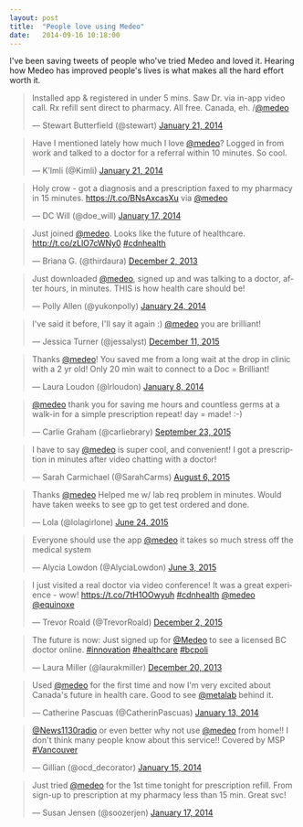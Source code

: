 ```yaml
---
layout: post
title:  "People love using Medeo"
date:   2014-09-16 10:18:00
---
```


I've been saving tweets of people who've tried Medeo and loved it. Hearing how Medeo has improved people's lives is what makes all the hard effort worth it.

<!--more-->

<blockquote class="twitter-tweet" data-lang="en"><p lang="en" dir="ltr">Installed app &amp; registered in under 5 mins. Saw Dr. via in-app video call. Rx refill sent direct to pharmacy. All free. Canada, eh. /<a href="https://twitter.com/medeo?ref_src=twsrc%5Etfw">@medeo</a></p>&mdash; Stewart Butterfield (@stewart) <a href="https://twitter.com/stewart/status/425712348951617536?ref_src=twsrc%5Etfw">January 21, 2014</a></blockquote>

<blockquote class="twitter-tweet" data-lang="en"><p lang="en" dir="ltr">Have I mentioned lately how much I love <a href="https://twitter.com/medeo?ref_src=twsrc%5Etfw">@medeo</a>? Logged in from work and talked to a doctor for a referral within 10 minutes. So cool.</p>&mdash; K’Imli (@Kimli) <a href="https://twitter.com/Kimli/status/425693702095249408?ref_src=twsrc%5Etfw">January 21, 2014</a></blockquote>

<blockquote class="twitter-tweet" data-lang="en"><p lang="en" dir="ltr">Holy crow - got a diagnosis and a prescription faxed to my pharmacy in 15 minutes. <a href="https://t.co/BNsAxcasXu">https://t.co/BNsAxcasXu</a> via <a href="https://twitter.com/medeo?ref_src=twsrc%5Etfw">@medeo</a></p>&mdash; DC Will (@doe_will) <a href="https://twitter.com/doe_will/status/424261615609864192?ref_src=twsrc%5Etfw">January 17, 2014</a></blockquote>

<blockquote class="twitter-tweet" data-lang="en"><p lang="en" dir="ltr">Just joined <a href="https://twitter.com/medeo?ref_src=twsrc%5Etfw">@medeo</a>. Looks like the future of healthcare. <a href="http://t.co/zLlO7cWNy0">http://t.co/zLlO7cWNy0</a> <a href="https://twitter.com/hashtag/cdnhealth?src=hash&amp;ref_src=twsrc%5Etfw">#cdnhealth</a></p>&mdash; Briana G. (@thirdaura) <a href="https://twitter.com/thirdaura/status/407334426083737601?ref_src=twsrc%5Etfw">December 2, 2013</a></blockquote>

<blockquote class="twitter-tweet" data-lang="en"><p lang="en" dir="ltr">Just downloaded <a href="https://twitter.com/medeo?ref_src=twsrc%5Etfw">@medeo</a>, signed up and was talking to a doctor, after hours, in minutes. THIS is how health care should be!</p>&mdash; Polly Allen (@yukonpolly) <a href="https://twitter.com/yukonpolly/status/426568809340616705?ref_src=twsrc%5Etfw">January 24, 2014</a></blockquote>
<script async src="https://platform.twitter.com/widgets.js" charset="utf-8"></script>

<blockquote class="twitter-tweet" data-lang="en"><p lang="en" dir="ltr">I&#39;ve said it before, I&#39;ll say it again :) <a href="https://twitter.com/medeo?ref_src=twsrc%5Etfw">@medeo</a> you are brilliant!</p>&mdash; Jessica Turner (@jessalyst) <a href="https://twitter.com/jessalyst/status/675464561508540417?ref_src=twsrc%5Etfw">December 11, 2015</a></blockquote>

<blockquote class="twitter-tweet" data-lang="en"><p lang="en" dir="ltr">Thanks <a href="https://twitter.com/medeo?ref_src=twsrc%5Etfw">@medeo</a>! You saved me from a long wait at the drop in clinic with a 2 yr old!  Only 20 min wait to connect to a Doc = Brilliant!</p>&mdash; Laura Loudon (@lrloudon) <a href="https://twitter.com/lrloudon/status/421054929222897664?ref_src=twsrc%5Etfw">January 8, 2014</a></blockquote>

<blockquote class="twitter-tweet" data-lang="en"><p lang="en" dir="ltr"><a href="https://twitter.com/medeo?ref_src=twsrc%5Etfw">@medeo</a> thank you for saving me hours and countless germs at a walk-in for a simple prescription repeat! day = made! :-)</p>&mdash; Carlie Graham (@carliebrary) <a href="https://twitter.com/carliebrary/status/646814578123280384?ref_src=twsrc%5Etfw">September 23, 2015</a></blockquote>

<blockquote class="twitter-tweet" data-lang="en"><p lang="en" dir="ltr">I have to say <a href="https://twitter.com/medeo?ref_src=twsrc%5Etfw">@medeo</a> is super cool, and convenient!  I got a prescription in minutes after video chatting with a doctor!</p>&mdash; Sarah Carmichael (@SarahCarms) <a href="https://twitter.com/SarahCarms/status/629424299128983552?ref_src=twsrc%5Etfw">August 6, 2015</a></blockquote>

<blockquote class="twitter-tweet" data-lang="en"><p lang="en" dir="ltr">Thanks <a href="https://twitter.com/medeo?ref_src=twsrc%5Etfw">@medeo</a> Helped me w/ lab req problem in minutes. Would have taken weeks to see gp to get test ordered and done.</p>&mdash; Lola (@lolagirlone) <a href="https://twitter.com/lolagirlone/status/613525425352880128?ref_src=twsrc%5Etfw">June 24, 2015</a></blockquote>

<blockquote class="twitter-tweet" data-lang="en"><p lang="en" dir="ltr">Everyone should use the app <a href="https://twitter.com/medeo?ref_src=twsrc%5Etfw">@medeo</a> it takes so much stress off the medical system</p>&mdash; Alycia Lowdon (@AlyciaLowdon) <a href="https://twitter.com/AlyciaLowdon/status/605913452217954307?ref_src=twsrc%5Etfw">June 3, 2015</a></blockquote>

<blockquote class="twitter-tweet" data-lang="en"><p lang="en" dir="ltr">I just visited a real doctor via video conference! It was a great experience - wow! <a href="https://t.co/7tH1OOwyuh">https://t.co/7tH1OOwyuh</a> <a href="https://twitter.com/hashtag/cdnhealth?src=hash&amp;ref_src=twsrc%5Etfw">#cdnhealth</a> <a href="https://twitter.com/medeo?ref_src=twsrc%5Etfw">@medeo</a> <a href="https://twitter.com/equinoxe?ref_src=twsrc%5Etfw">@equinoxe</a></p>&mdash; Trevor Roald (@TrevorRoald) <a href="https://twitter.com/TrevorRoald/status/671913868998774784?ref_src=twsrc%5Etfw">December 2, 2015</a></blockquote>


<blockquote class="twitter-tweet" data-lang="en"><p lang="en" dir="ltr">The future is now: Just signed up for <a href="https://twitter.com/medeo?ref_src=twsrc%5Etfw">@Medeo</a> to see a licensed BC doctor online. <a href="https://twitter.com/hashtag/innovation?src=hash&amp;ref_src=twsrc%5Etfw">#innovation</a> <a href="https://twitter.com/hashtag/healthcare?src=hash&amp;ref_src=twsrc%5Etfw">#healthcare</a> <a href="https://twitter.com/hashtag/bcpoli?src=hash&amp;ref_src=twsrc%5Etfw">#bcpoli</a></p>&mdash; Laura Miller (@laurakmiller) <a href="https://twitter.com/laurakmiller/status/414100085262135296?ref_src=twsrc%5Etfw">December 20, 2013</a></blockquote>


<blockquote class="twitter-tweet" data-lang="en"><p lang="en" dir="ltr">Used <a href="https://twitter.com/medeo?ref_src=twsrc%5Etfw">@medeo</a> for the first time and now I&#39;m very excited about Canada&#39;s future in health care. Good to see <a href="https://twitter.com/metalab?ref_src=twsrc%5Etfw">@metalab</a> behind it.</p>&mdash; Catherine Pascuas (@CatherinPascuas) <a href="https://twitter.com/CatherinPascuas/status/422655292258529281?ref_src=twsrc%5Etfw">January 13, 2014</a></blockquote>

<blockquote class="twitter-tweet" data-lang="en"><p lang="en" dir="ltr"><a href="https://twitter.com/News1130Radio?ref_src=twsrc%5Etfw">@News1130radio</a> or even better why not use <a href="https://twitter.com/medeo?ref_src=twsrc%5Etfw">@medeo</a> from home!!  I don&#39;t think many people know about this service!! Covered by MSP <a href="https://twitter.com/hashtag/Vancouver?src=hash&amp;ref_src=twsrc%5Etfw">#Vancouver</a></p>&mdash; Gillian (@ocd_decorator) <a href="https://twitter.com/ocd_decorator/status/423454250820055040?ref_src=twsrc%5Etfw">January 15, 2014</a></blockquote>

<blockquote class="twitter-tweet" data-lang="en"><p lang="en" dir="ltr">Just tried <a href="https://twitter.com/medeo?ref_src=twsrc%5Etfw">@medeo</a> for the 1st time tonight for prescription refill. From sign-up to prescription at my pharmacy less than 15 min. Great svc!</p>&mdash; Susan Jensen (@soozerjen) <a href="https://twitter.com/soozerjen/status/424021910955892736?ref_src=twsrc%5Etfw">January 17, 2014</a></blockquote>






